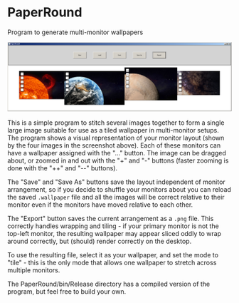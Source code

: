 # PaperRound
Program to generate multi-monitor wallpapers

![PaperRound screenshot](https://raw.githubusercontent.com/Y-Less/PaperRound/73b6a2856fd589f9848608276960bec3d2d5ac2d/PaperRound.png)

This is a simple program to stitch several images together to form a single large image suitable for use as a tiled wallpaper in multi-monitor setups.  The program shows a visual representation of your monitor layout (shown by the four images in the screenshot above).  Each of these monitors can have a wallpaper assigned with the "..." button.  The image can be dragged about, or zoomed in and out with the "+" and "-" buttons (faster zooming is done with the "++" and "--" buttons).

The "Save" and "Save As" buttons save the layout independent of monitor arrangement, so if you decide to shuffle your monitors about you can reload the saved `.wallpaper` file and all the images will be correct relative to their monitor even if the monitors have moved relative to each other.

The "Export" button saves the current arrangement as a `.png` file.  This correctly handles wrapping and tiling - if your primary monitor is not the top-left monitor, the resulting wallpaper may appear sliced oddly to wrap around correctly, but (should) render correctly on the desktop.

To use the resulting file, select it as your wallpaper, and set the mode to "tile" - this is the only mode that allows one wallpaper to stretch across multiple monitors.

The PaperRound/bin/Release directory has a compiled version of the program, but feel free to build your own.
